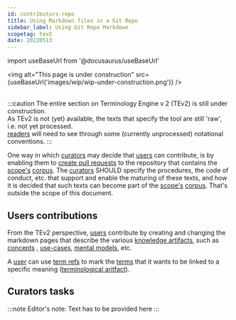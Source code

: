 ```yaml
---
id: contributors-repo
title: Using Markdown files in a Git Repo
sidebar_label: Using Git Repo Markdown
scopetag: tev2
date: 20220513
---
```


import useBaseUrl from '@docusaurus/useBaseUrl'

<img
  alt="This page is under construction"
  src={useBaseUrl('images/wip/wip-under-construction.png')}
/><br/><br/>

:::caution
The entire section on Terminology Engine v 2 (TEv2) is still under construction.<br/>
As TEv2 is not (yet) available, the texts that specify the tool are still 'raw', i.e. not yet processed.<br/>[readers](@) will need to see through some (currently unprocessed) notational conventions.
:::

One way in which [curators](@) may decide that [users](@) can contribute, is by enabling them to [create pull requests](https://opensource.com/article/19/7/create-pull-request-github) to the repository that contains the [scope's](@) [corpus](@). The [curators](@) SHOULD specify the procedures, the code of conduct, etc. that support and enable the maturing of these texts, and how it is decided that such texts can become part of the [scope's](@) [corpus](@). That's outside the scope of this document.

## Users contributions

From the TEv2 perspective, [users](@) contribute by creating and changing the markdown pages that describe the various [knowledge artifacts](@), such as  [concepts](@) , [use-cases](@), [mental models](@), etc.

A [user](@) can use [term refs](@) to mark the [terms](@) that it wants to be linked to a specific meaning ([terminological aritfact](@)).

## Curators tasks

:::note Editor's note:
Text has to be provided here
:::
